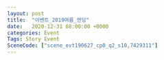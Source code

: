 ```yaml
---
layout: post
title:  "이벤트_2019여름_엔딩"
date:   2020-12-31 08:00:00 +0000
categories: Event
Tags: Story Event
SceneCode: ["scene_evt190627_cp0_q2_s10,7429311"]
---
```


